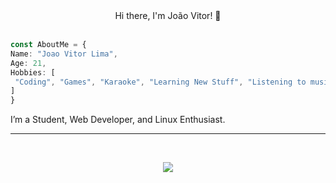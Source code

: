 <div align="center">
 Hi there, I'm João Vitor! 👋
  <a href="https://github.com/Joao-amaral18">
</div>
  <br>
<div style="display: inline_block">
      
  ```typescript
  const AboutMe = {
  Name: "Joao Vitor Lima",
  Age: 21,
  Hobbies: [
   "Coding", "Games", "Karaoke", "Learning New Stuff", "Listening to music" 
  ]
}
  ```
  I’m a Student, Web Developer, and Linux Enthusiast.
  <hr>
  <br>
  </div>
<p align="center">
  <a href="https://skillicons.dev">
    <img src="https://skillicons.dev/icons?i=js,html,css,azure,cs,dotnet,linux,nodejs,rust,ts" />
  </a>
</p>
